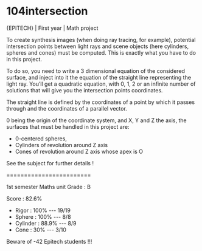 # 104intersection

{EPITECH} | First year | Math project

To create synthesis images (when doing ray tracing, for example), potential intersection points between 
light rays and scene objects (here cylinders, spheres and cones) must be computed.
This is exactly what you have to do in this project.

To do so, you need to write a 3 dimensional equation of the considered surface, and inject into it the equation 
of the straight line representing the light ray.
You’ll get a quadratic equation, with 0, 1, 2 or an infinite number of solutions that will give you the intersection points coordinates.

The straight line is defined by the coordinates of a point by which it passes through and the coordinates of a parallel vector.

0 being the origin of the coordinate system, and X, Y and Z the axis, the surfaces that must be handled
in this project are:

  - 0-centered spheres,
  - Cylinders of revolution around Z axis
  - Cones of revolution around Z axis whose apex is O

See the subject for further details !

========================

1st semester Maths unit
Grade : B

Score : 82.6%
  - Rigor               : 100%    --- 19/19
  - Sphere              : 100%    --- 8/8
  - Cylinder            : 88.9%   --- 8/9
  - Cone                : 30%     --- 3/10
  
Beware of -42 Epitech students !!!
